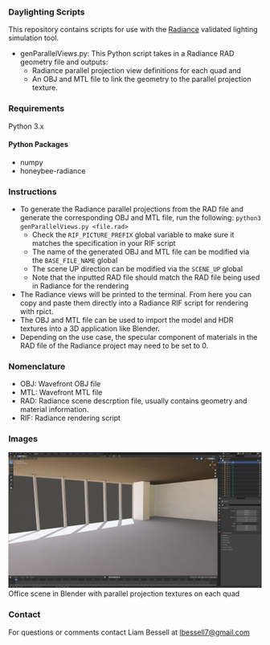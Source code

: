 ### Daylighting Scripts

This repository contains scripts for use with the [Radiance](#https://www.radiance-online.org/) validated lighting simulation tool.

* genParallelViews.py: This Python script takes in a Radiance RAD geometry file and outputs: 
    * Radiance parallel projection view definitions for each quad and 
    * An OBJ and MTL file to link the geometry to the parallel projection texture.

### Requirements

Python 3.x

#### Python Packages
* numpy
* honeybee-radiance

### Instructions

* To generate the Radiance parallel projections from the RAD file and generate the corresponding OBJ and MTL file, run the following: `python3 genParallelViews.py <file.rad>`
    * Check the `RIF_PICTURE_PREFIX` global variable to make sure it matches the specification in your RIF script
    * The name of the generated OBJ and MTL file can be modified via the `BASE_FILE_NAME` global
    * The scene UP direction can be modified via the `SCENE_UP` global
    * Note that the inputted RAD file should match the RAD file being used in Radiance for the rendering
* The Radiance views will be printed to the terminal. From here you can copy and paste them directly into a Radiance RIF script for rendering with rpict.
* The OBJ and MTL file can be used to import the model and HDR textures into a 3D application like Blender.
* Depending on the use case, the specular component of materials in the RAD file of the Radiance project may need to be set to 0.

### Nomenclature

* OBJ: Wavefront OBJ file
* MTL: Wavefront MTL file
* RAD: Radiance scene descrption file, usually contains geometry and material information.
* RIF: Radiance rendering script

### Images

![Office scene in Blender with parallel projection textures on each quad](pictures/blender_obj_model.png "Office scene in Blender with parallel projection textures on each quad")
Office scene in Blender with parallel projection textures on each quad


### Contact

For questions or comments contact Liam Bessell at lbessell7@gmail.com